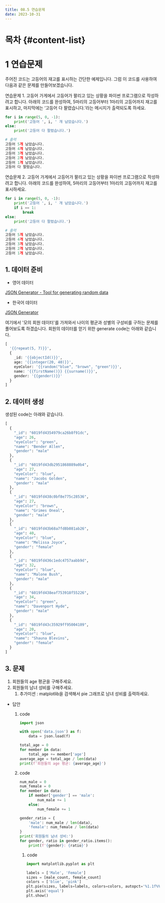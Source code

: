 ```yaml
---
title: 08.5 연습문제
date: 2023-10-31
---
```


# 목차 {#content-list}

# 1 연습문제

주어진 코드는 고등어의 재고를 표시하는 간단한 예제입니다. 그럼 이 코드를 사용하여 다음과 같은 문제를 만들어보겠습니다.

연습문제 1. 고등어 가게에서 고등어가 팔리고 있는 상황을 파이썬 프로그램으로 작성하려고 합니다. 아래의 코드를 완성하여, 5마리의 고등어부터 1마리의 고등어까지 재고를 표시하고, 마지막에는 ‘고등어 다 팔렸습니다.’라는 메시지가 출력되도록 하세요.

```python
for i in range(5, 0, -1):
    print('고등어 ', i, ' 개 남았습니다.')
else:
    print('고등어 다 팔렸습니다.')
```

```python
# 출력
고등어 5개 남았습니다.
고등어 4개 남았습니다.
고등어 3개 남았습니다.
고등어 2개 남았습니다.
고등어 1개 남았습니다.
고등어 다 팔렸습니다.
```

연습문제 2. 고등어 가게에서 고등어가 팔리고 있는 상황을 파이썬 프로그램으로 작성하려고 합니다. 아래의 코드를 완성하여, 5마리의 고등어부터 1마리의 고등어까지 재고를 표시하세요.

```python
for i in range(5, 0, -1):
    print('고등어 ', i, ' 개 남았습니다.')
    if i == 1:
        break
else:
    print('고등어 다 팔렸습니다.')
```

```python
# 출력
고등어 5개 남았습니다.
고등어 4개 남았습니다.
고등어 3개 남았습니다.
고등어 2개 남았습니다.
고등어 1개 남았습니다.
```

## 1. 데이터 준비

- 영어 데이터

[JSON Generator - Tool for generating random data](https://www.json-generator.com/)

- 한국어 데이터

[JSON Generator](https://datagenerator.co.kr/)

여기에서 '모의 회원 데이터'를 가져와서 나이의 평균과 성별의 구성비를 구하는 문제를 풀어보도록 하겠습니다. 회원의 데이터를 얻기 위한 generate code는 아래와 같습니다.

```python
[
  '{{repeat(5, 7)}}',
  {
    _id: '{{objectId()}}',
    age: '{{integer(20, 40)}}',
    eyeColor: '{{random("blue", "brown", "green")}}',
    name: '{{firstName()}} {{surname()}}',
    gender: '{{gender()}}'
  }
]
```

## 2. 데이터 생성

생성된 code는 아래와 같습니다.

```python
[
  {
    "_id": "6019fd4354979ca26b8f91dc",
    "age": 26,
    "eyeColor": "green",
    "name": "Bender Allen",
    "gender": "male"
  },
  {
    "_id": "6019fd43db2951868889a0b4",
    "age": 27,
    "eyeColor": "blue",
    "name": "Jacobs Golden",
    "gender": "male"
  },
  {
    "_id": "6019fd438c0bf8e775c28536",
    "age": 27,
    "eyeColor": "brown",
    "name": "Grimes Oneal",
    "gender": "male"
  },
  {
    "_id": "6019fd43b68a7fd8b081ab26",
    "age": 40,
    "eyeColor": "blue",
    "name": "Melissa Joyce",
    "gender": "female"
  },
  {
    "_id": "6019fd436c1edc4757aabb9d",
    "age": 32,
    "eyeColor": "blue",
    "name": "Malone Bush",
    "gender": "male"
  },
  {
    "_id": "6019fd438eaf753918f55226",
    "age": 34,
    "eyeColor": "green",
    "name": "Davenport Hyde",
    "gender": "male"
  },
  {
    "_id": "6019fd43c35929ff95004109",
    "age": 20,
    "eyeColor": "blue",
    "name": "Shauna Blevins",
    "gender": "female"
  }
]
```

## 3. 문제

1. 회원들의 age 평균을 구해주세요.
2. 회원들의 남녀 성비를 구해주세요.
   1. 추가미션 : matplotlib을 검색해서 pie 그래프로 남녀 성비를 출력하세요.

- 답안

  1. code

     ```python
     import json

     with open('data.json') as f:
         data = json.load(f)

     total_age = 0
     for member in data:
         total_age += member['age']
     average_age = total_age / len(data)
     print(f'회원들의 age 평균: {average_age}')
     ```

  2. code

     ```python
     num_male = 0
     num_female = 0
     for member in data:
         if member['gender'] == 'male':
             num_male += 1
         else:
             num_female += 1

     gender_ratio = {
         'male': num_male / len(data),
         'female': num_female / len(data)
     }
     print('회원들의 남녀 성비:')
     for gender, ratio in gender_ratio.items():
         print(f'{gender}: {ratio}')
     ```

     1. code

     ```python
        import matplotlib.pyplot as plt

        labels = ['Male', 'Female']
        sizes = [male_count, female_count]
        colors = ['blue', 'pink']
        plt.pie(sizes, labels=labels, colors=colors, autopct='%1.1f%%')
        plt.axis('equal')
        plt.show()
     ```

